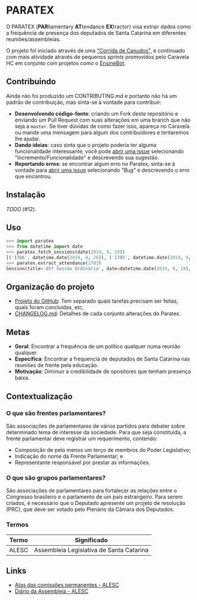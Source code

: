 PARATEX
==================================

O PARATEX (**PAR**liamentary **AT**tendance **EX**tractor) visa extrair dados
como a frequência de presença dos deputados de Santa Catarina em diferentes
reuniões/assembleias.

O projeto foi iniciado através de uma ["Corrida de Canudos"](CDC.md), e
continuado com mais atividade através de pequenos _sprints_ promovidos pelo
Caravela HC em conjunto com projetos como o
[EnsineBot](https://github.com/caravelahc/ensinebot).

Contribuindo
------------

Ainda não foi produzido um CONTRIBUTING.md e portanto não há um padrão de
contribuição, mas sinta-se à vontade para contribuir:
- **Desenvolvendo código-fonte**: criando um Fork deste repositório e enviando
  um Pull Request com suas alterações em uma branch que não seja a `master`. Se
  tiver dúvidas de como fazer isso, apareça no Caravela ou mande uma mensagem
  para algum dos contribuidores e tentaremos lhe ajudar.
- **Dando ideias**: caso sinta que o projeto poderia ter alguma funcionalidade
  interessante, você pode [abrir uma
  issue](https://github.com/caravelahc/paratex/issues/new/choose) selecionando
  "Incremento/Funcionalidade" e descrevendo sua sugestão.
- **Reportando erros**: se encontrar algum erro no Paratex, sinta-se à vontade
  para [abrir uma
  issue](https://github.com/caravelahc/paratex/issues/new/choose) selecionando
  _"Bug"_ e descrevendo o erro que encontrou.


Instalação
----------

_TODO_ (#12).

Uso
---

```python
>>> import paratex
>>> from datetime import date
>>> paratex.fetch_sessions(date(2019, 9, 19))
[('1786', datetime.date(2019, 9, 26)), ('1785', datetime.date(2019, 9, 25)), ('1784', datetime.date(2019, 9, 24)), ('1783', datetime.date(2019, 9, 19)), ('1781', datetime.date(2019, 9, 18)), ('1779', datetime.date(2019, 9, 17)), ('1778', datetime.date(2019, 9, 12)), ('1776', datetime.date(2019, 9, 11)), ('1775', datetime.date(2019, 9, 5)), ('1773', datetime.date(2019, 9, 4)), ('1772', datetime.date(2019, 9, 3))]
>>> paratex.extract_attendance(1783)
Session(title='85ª Sessão Ordinária', date=datetime.date(2019, 9, 19), attendance={'Ada De Luca': ('Outras', 'Reunião do inventário referente ao falecimento de seu esposo.'), 'Altair Silva': ('Atividade Parlamentar Externa', 'Participar da Reunião Alianza Mercosur - Unión Europea, que acontecerá no dia 29 de setembro em La Plata - Província de Buenos Aires, Argentina.'), 'Ana Campagnolo': ('Presente', None), 'Bruno Souza': ('Presente', None), 'Doutor Vicente': ('Presente', None), 'Fabiano da Luz': ('Licença Médica', None), 'Felipe Estevão': ('Presente', None), 'Fernando Krelling': ('Presente', None), 'Ismael dos Santos': ('Presente', None), 'Ivan Naatz': ('Atividade Parlamentar Externa', None), 'Jair Miotto': ('Presente', None), 'Jerry Comper': ('Presente', None), 'Jesse Lopes': ('Presente', None), 'João Amin': ('Presente', None), 'José Milton Scheffer': ('Presente', None), 'Julio Garcia': ('Presente', None), 'Kennedy Nunes': ('Presente', None), 'Laércio Schuster': ('Presente', None), 'Luciane Carminatti': ('Presente', None), 'Luiz Fernando Vampiro': ('Atividade Parlamentar Externa', None), 'Marcius Machado': ('Presente', None), 'Marcos Vieira': ('Presente', None), 'Marlene Fengler': ('Presente', None), 'Mauricio Eskudlark': ('Presente', None), 'Mauro de Nadal': ('Presente', None), 'Milton Hobus': ('Outras', 'Motivo de saúde.'), 'Moacir Sopelsa': ('Presente', None), 'Nazareno Martins': ('Presente', None), 'Neodi Saretta': ('Presente', None), 'Nilso Berlanda': ('Presente', None), 'Padre Pedro Baldissera': ('Presente', None), 'Paulinha': ('Presente', None), 'Ricardo Alba': ('Presente', None), 'Rodrigo Minotto': ('Presente', None), 'Romildo Titon': ('Presente', None), 'Sargento Lima': ('Atividade Parlamentar Externa', 'Viagem  para Brasilia com o objetivo de apresentar sugestão de alteração do Pacote Anticrime do Governo Federal que tramita no Congresso Nacional e articulação junto aos Deputados Federais e Senadores.'), 'Sergio Motta': ('Presente', None), 'Valdir Cobalchini': ('Presente', None), 'Volnei Weber': ('Presente', None)})
```

Organização do projeto
----------------------

- [Projeto do GitHub](https://github.com/caravelahc/paratex/projects/1): Tem
  separado quais tarefas precisam ser feitas, quais foram concluídas, etc;
- [CHANGELOG.md](CHANGELOG.md): Detalhes de cada conjunto alterações do
  Paratex.

Metas
-----

- **Geral**: Encontrar a frequência de um político qualquer numa reunião
qualquer.
- **Específica**: Encontrar a frequencia de deputados de Santa Catarina nas
reuniões de frente pela educação.
- **Motivação**: Diminuir a credibilidade de opositores que tenham presença
baixa.

Contextualização
----------------

### O que são frentes parlamentares?

São associações de parlamentares de vários partidos para debater sobre
determinado tema de interesse da sociedade. Para que seja constituída, a frente
parlamentar deve registrar um requerimento, contendo:
- Composição de pelo menos um terço de membros do Poder Legislativo;
- Indicação do nome da Frente Parlamentar; e
- Representante responsável por prestar as informações.

### O que são grupos parlamentares?

São associações de parlamentares para fortalecer as relações entre o Congresso
brasileiro e o parlamento de um país estrangeiro. Para serem criados, é
necessário que o Deputado apresente um projeto de resolução (PRC), que deve ser
votado pelo Plenário da Câmara dos Deputados.

### Termos

| Termo | Significado                              |
| ----- | ---------------------------------------- |
| ALESC | Assembleia Legislativa de Santa Catarina |

Links
-----

- [Atas das comissões
  permanentes - ALESC](http://transparencia.alesc.sc.gov.br/comissoes_permanentes_presenca.php)
- [Diário da Assembleia - ALESC](http://www.alesc.sc.gov.br/diario-da-assembleia)

